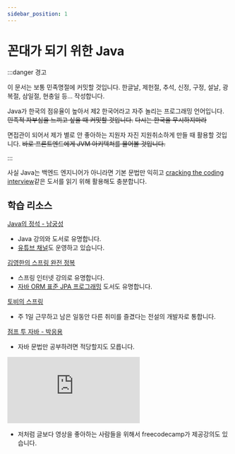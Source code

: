 ```yaml
---
sidebar_position: 1
---
```


# 꼰대가 되기 위한 Java

:::danger 경고

이 문서는 보통 민족명절에 커밋할 것입니다. 한글날, 제헌절, 추석, 신정, 구정, 설날, 광복절, 삼일절, 현충일 등... 작성합니다.

Java가 한국의 점유율이 높아서 제2 한국어라고 자주 놀리는 프로그래밍 언어입니다. ~~민족적 자부심을 느끼고 싶을 때 커밋할 것입니다.~~ ~~다시는 한국을 무시하지마라~~

면접관이 되어서 제가 별로 안 좋아하는 지원자 자진 지원취소하게 만들 때 활용할 것입니다. ~~바로 프론트엔드에게 JVM 아키텍쳐를 물어볼 것입니다.~~

:::

사실 Java는 백엔드 엔지니어가 아니라면 기본 문법만 익히고 [cracking the coding interview](https://www.yes24.com/Product/Goods/44305533)같은 도서를 읽기 위해 활용해도 충분합니다.

## 학습 리소스

[Java의 정석 - 남궁성](https://www.yes24.com/Product/Goods/24259565)

- Java 강의와 도서로 유명합니다.
- [유튜브 채널](https://www.youtube.com/channel/UC1IsspG2U_SYK8tZoRsyvfg)도 운영하고 있습니다.

[김영한의 스프링 완전 정복](https://www.inflearn.com/roadmaps/373)

- 스프링 인터넷 강의로 유명합니다.
- [자바 ORM 표준 JPA 프로그래밍](https://www.yes24.com/Product/Goods/19040233) 도서도 유명합니다.

[토비의 스프링](https://www.yes24.com/Product/Goods/7516911)

- 주 1일 근무하고 남은 일동안 다른 취미를 즐겼다는 전설의 개발자로 통합니다.

[점프 투 자바 - 박응용](https://wikidocs.net/book/31)

- 자바 문법만 공부하려면 적당할지도 모릅니다.

<iframe class="codepen" src="https://www.youtube.com/embed/GdzRzWymT4c" title="Java Basics – Crash Course" frameborder="0" allow="accelerometer; autoplay; clipboard-write; encrypted-media; gyroscope; picture-in-picture; web-share" allowfullscreen></iframe>

- 저처럼 글보다 영상을 좋아하는 사람들을 위해서 freecodecamp가 제공강의도 있습니다.
